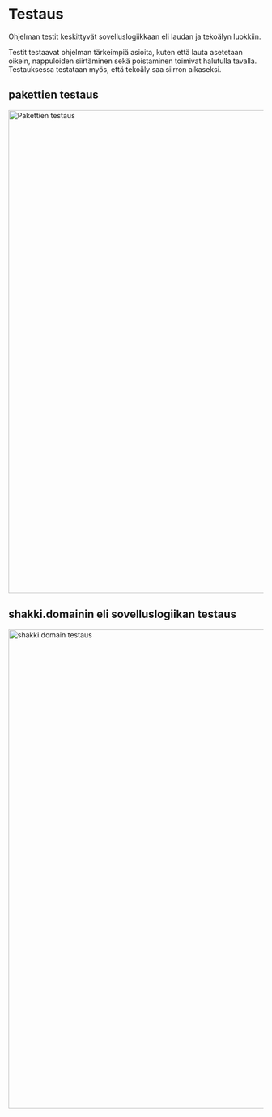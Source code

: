 # Testaus

Ohjelman testit keskittyvät sovelluslogiikkaan eli laudan ja tekoälyn luokkiin. 

Testit testaavat ohjelman tärkeimpiä asioita, kuten että lauta asetetaan oikein, nappuloiden siirtäminen sekä poistaminen toimivat halutulla tavalla. Testauksessa testataan myös, että tekoäly saa siirron aikaseksi.


## pakettien testaus
<img width="954" alt="Pakettien testaus" src="https://user-images.githubusercontent.com/80990021/194730109-36133e7b-271a-4bef-82a2-2390539c99e4.png">

## shakki.domainin eli sovelluslogiikan testaus
<img width="946" alt="shakki.domain testaus" src="https://user-images.githubusercontent.com/80990021/194730146-7bd2a4e3-829a-4113-a5f4-7de8f208d9cc.png">
